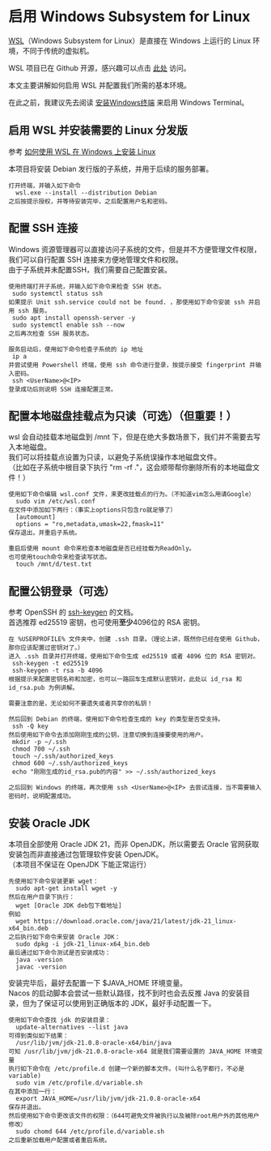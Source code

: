 # 启用 Windows Subsystem for Linux

[WSL](https://aka.ms/wsldocs)（Windows Subsystem for Linux）是直接在 Windows 上运行的 Linux 环境，不同于传统的虚拟机。  

WSL 项目已在 Github 开源，感兴趣可以点击 [此处](https://github.com/microsoft/WSL) 访问。  

本文主要讲解如何启用 WSL 并配置我们所需的基本环境。  

在此之前，我建议先去阅读 [安装Windows终端](./InstallTerminal.md) 来启用 Windows Terminal。  

## 启用 WSL 并安装需要的 Linux 分发版

参考 [如何使用&nbsp;WSL&nbsp;在&nbsp;Windows&nbsp;上安装&nbsp;Linux](https://learn.microsoft.com/zh-cn/windows/wsl/install)  

本项目将安装 Debian 发行版的子系统，并用于后续的服务部署。  

```text
打开终端，并输入如下命令
  wsl.exe --install --distribution Debian
之后按提示授权，并等待安装完毕，之后配置用户名和密码。
```

## 配置 SSH 连接

Windows 资源管理器可以直接访问子系统的文件，但是并不方便管理文件权限，我们可以自行配置 SSH 连接来方便地管理文件和权限。  
由于子系统并未配置SSH，我们需要自己配置安装。

```text
使用终端打开子系统，并输入如下命令来检查 SSH 状态。
 sudo systemctl status ssh
如果提示 Unit ssh.service could not be found. ，那使用如下命令安装 ssh 并启用 ssh 服务。
 sudo apt install openssh-server -y
 sudo systemctl enable ssh --now
之后再次检查 SSH 服务状态。

服务启动后，使用如下命令检查子系统的 ip 地址
 ip a
并尝试使用 Powershell 终端，使用 ssh 命令进行登录，按提示接受 fingerprint 并输入密码。
 ssh <UserName>@<IP>
登录成功后则说明 SSH 连接配置正常。
```

## 配置本地磁盘挂载点为只读（可选）（但重要！）

wsl 会自动挂载本地磁盘到 /mnt 下，但是在绝大多数场景下，我们并不需要去写入本地磁盘。  
我们可以将挂载点设置为只读，以避免子系统误操作本地磁盘文件。  
（比如在子系统中根目录下执行 "rm -rf ."，这会顺带帮你删除所有的本地磁盘文件！）  

```text
使用如下命令编辑 wsl.conf 文件，来更改挂载点的行为。（不知道vim怎么用请Google）
  sudo vim /etc/wsl.conf
在文件中添加如下两行：（事实上options只包含ro就足够了）
  [automount]
  options = "ro,metadata,umask=22,fmask=11"
保存退出，并重启子系统。

重启后使用 mount 命令来检查本地磁盘是否已经挂载为ReadOnly。
也可使用touch命令来检查读写状态。
  touch /mnt/d/test.txt
```  

## 配置公钥登录（可选）

参考 OpenSSH 的 [ssh-keygen](https://man.openbsd.org/ssh-keygen) 的文档。  
首选推荐 ed25519 密钥，也可使用**至少**4096位的 RSA 密钥。  

```text
在 %USERPROFILE% 文件夹中，创建 .ssh 目录。（理论上讲，既然你已经在使用 Github，那你应该配置过密钥对了。）
进入 .ssh 目录并打开终端，使用如下命令生成 ed25519 或者 4096 位的 RSA 密钥对。
 ssh-keygen -t ed25519
 ssh-keygen -t rsa -b 4096
根据提示来配置密钥名称和加密，也可以一路回车生成默认密钥对，此处以 id_rsa 和 id_rsa.pub 为例讲解。

需要注意的是，无论如何不要遗失或者共享你的私钥！

然后回到 Debian 的终端，使用如下命令检查生成的 key 的类型是否受支持。
 ssh -Q key
然后使用如下命令去添加刚刚生成的公钥，注意切换到连接要使用的用户。
 mkdir -p ~/.ssh
 chmod 700 ~/.ssh
 touch ~/.ssh/authorized_keys
 chmod 600 ~/.ssh/authorized_keys
 echo "刚刚生成的id_rsa.pub的内容" >> ~/.ssh/authorized_keys

之后回到 Windows 的终端，再次使用 ssh <UserName>@<IP> 去尝试连接，当不需要输入密码时，说明配置成功。
```

## 安装 Oracle JDK

本项目全部使用 Oracle JDK 21，而非 OpenJDK，所以需要去 Oracle 官网获取安装包而非直接通过包管理软件安装 OpenJDK。  
（本项目不保证在 OpenJDK 下能正常运行）  

```text
先使用如下命令安装更新 wget：
  sudo apt-get install wget -y
然后在用户目录下执行：
  wget [Oracle JDK deb包下载地址]
例如
  wget https://download.oracle.com/java/21/latest/jdk-21_linux-x64_bin.deb
之后执行如下命令来安装 Oracle JDK：
  sudo dpkg -i jdk-21_linux-x64_bin.deb
最后通过如下命令测试是否安装成功：
  java -version
  javac -version

````  

安装完毕后，最好去配置一下 $JAVA_HOME 环境变量。  
Nacos 的启动脚本会尝试一些默认路径，找不到时也会去反推 Java 的安装目录，但为了保证可以使用到正确版本的 JDK，最好手动配置一下。  

```text
使用如下命令查找 jdk 的安装目录：
  update-alternatives --list java
可得到类似如下结果：
  /usr/lib/jvm/jdk-21.0.8-oracle-x64/bin/java
可知 /usr/lib/jvm/jdk-21.0.8-oracle-x64 就是我们需要设置的 JAVA_HOME 环境变量
执行如下命令在 /etc/profile.d 创建一个新的脚本文件。(叫什么名字都行，不必是 variable)
  sudo vim /etc/profile.d/variable.sh
在其中添加一行：
  export JAVA_HOME=/usr/lib/jvm/jdk-21.0.8-oracle-x64
保存并退出。
然后使用如下命令更改该文件的权限：（644可避免文件被执行以及被除root用户外的其他用户修改）
  sudo chomd 644 /etc/profile.d/variable.sh
之后重新加载用户配置或者重启系统。
```
